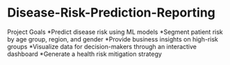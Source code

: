 # Disease-Risk-Prediction-Reporting
Project Goals  *Predict disease risk using ML models  *Segment patient risk by age group, region, and gender  *Provide business insights on high-risk groups  *Visualize data for decision-makers through an interactive dashboard  *Generate a health risk mitigation strategy 
